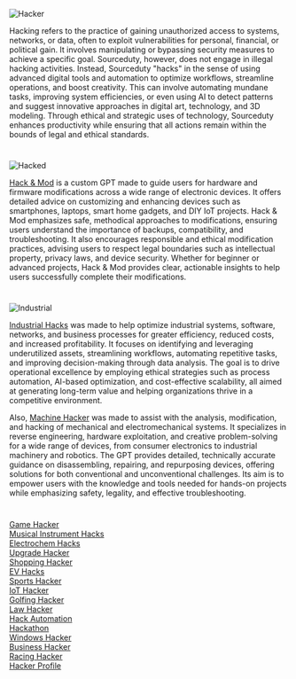 ![Hacker](https://github.com/user-attachments/assets/f33b6bd9-056f-457f-8ab0-79a8b269ac86)

Hacking refers to the practice of gaining unauthorized access to systems, networks, or data, often to exploit vulnerabilities for personal, financial, or political gain. It involves manipulating or bypassing security measures to achieve a specific goal. Sourceduty, however, does not engage in illegal hacking activities. Instead, Sourceduty "hacks" in the sense of using advanced digital tools and automation to optimize workflows, streamline operations, and boost creativity. This can involve automating mundane tasks, improving system efficiencies, or even using AI to detect patterns and suggest innovative approaches in digital art, technology, and 3D modeling. Through ethical and strategic uses of technology, Sourceduty enhances productivity while ensuring that all actions remain within the bounds of legal and ethical standards.

#

![Hacked](https://github.com/user-attachments/assets/537dc123-9e30-472a-aa7d-1d95f1bdb172)

[Hack & Mod](https://chat.openai.com/g/g-iCi2ECQ54-hack-mod) is a custom GPT made to guide users for hardware and firmware modifications across a wide range of electronic devices. It offers detailed advice on customizing and enhancing devices such as smartphones, laptops, smart home gadgets, and DIY IoT projects. Hack & Mod emphasizes safe, methodical approaches to modifications, ensuring users understand the importance of backups, compatibility, and troubleshooting. It also encourages responsible and ethical modification practices, advising users to respect legal boundaries such as intellectual property, privacy laws, and device security. Whether for beginner or advanced projects, Hack & Mod provides clear, actionable insights to help users successfully complete their modifications.

#

![Industrial](https://github.com/user-attachments/assets/a2200154-a19c-4ebe-afbf-015ed7c1a254)

[Industrial Hacks](https://chatgpt.com/g/g-68188d531a748191a6bac4f967fe7359-industrial-hacks) was made to help optimize industrial systems, software, networks, and business processes for greater efficiency, reduced costs, and increased profitability. It focuses on identifying and leveraging underutilized assets, streamlining workflows, automating repetitive tasks, and improving decision-making through data analysis. The goal is to drive operational excellence by employing ethical strategies such as process automation, AI-based optimization, and cost-effective scalability, all aimed at generating long-term value and helping organizations thrive in a competitive environment.

Also, [Machine Hacker](https://chatgpt.com/g/g-68085fe3c0708191b81d34521209d3f7-machine-hacker) was made to assist with the analysis, modification, and hacking of mechanical and electromechanical systems. It specializes in reverse engineering, hardware exploitation, and creative problem-solving for a wide range of devices, from consumer electronics to industrial machinery and robotics. The GPT provides detailed, technically accurate guidance on disassembling, repairing, and repurposing devices, offering solutions for both conventional and unconventional challenges. Its aim is to empower users with the knowledge and tools needed for hands-on projects while emphasizing safety, legality, and effective troubleshooting.

#

[Game Hacker](https://chatgpt.com/g/g-67558cfe8db88191940babcbda59243e-game-hacker)
<br>
[Musical Instrument Hacks](https://chatgpt.com/g/g-68188893496c8191887d7cffd6a8653d-musical-instrument-hacks)
<br>
[Electrochem Hacks](https://chatgpt.com/g/g-67fa33d6b6a48191b6e2cca467db5b9d-electrochem-hacks)
<br>
[Upgrade Hacker](https://chatgpt.com/g/g-6812c87828b48191bafde309a30b7682-upgrade-hacker)
<br>
[Shopping Hacker](https://chatgpt.com/g/g-6814f81bf44c81919a26dabaec6ac08c-shopping-hacker)
<br>
[EV Hacks](https://chatgpt.com/g/g-67acbcf590288191b06163628f913851-ev-hacks)
<br>
[Sports Hacker](https://chatgpt.com/g/g-67add266555c819196313fb5740fe865-sports-hacker)
<br>
[IoT Hacker](https://chatgpt.com/g/g-ZeaWspw0A-iot-hacker)
<br>
[Golfing Hacker](https://chatgpt.com/g/g-67e95a58b58881919d299202c608a73f-golfing-hacker)
<br>
[Law Hacker](https://chatgpt.com/g/g-680873e597488191942a02c2a9f14d42-law-hacker)
<br>
[Hack Automation](https://chatgpt.com/g/g-zGNpuVYNZ-hack-automation)
<br>
[Hackathon](https://chatgpt.com/g/g-67561a37dae4819192b0cd0c0804e4a1-hackathon)
<br>
[Windows Hacker](https://chatgpt.com/g/g-67ae3224ebec8191893c5cbac843bf99-windows-hacker)
<br>
[Business Hacker](https://chatgpt.com/g/g-67e756fa7b948191b1881c3d7358533c-business-hacker)
<br>
[Racing Hacker](https://chatgpt.com/g/g-680b4e824e848191b53602079f3c278c-racing-hacker)
<br>
[Hacker Profile](https://chatgpt.com/g/g-6774f689c1d0819192d2d9dc6d14db2b-hacker-profile)
